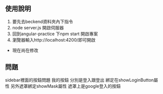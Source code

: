 ## 使用說明
1. 要先去beckend資料夾內下指令 
2. node server.js 開啟伺服器 
3. 回到angular-practice 下npm start 開啟專案
4. 瀏覽器輸入http://localhost:4200/即可開啟
- 現在尚在修改

## 問題
 sidebar裡面的按鈕問題
 我的按鈕 分別是登入跟登出 綁定在showLoginButton屬性
 另外遮罩綁定showMask屬性
 遮罩上是google登入的按鈕



